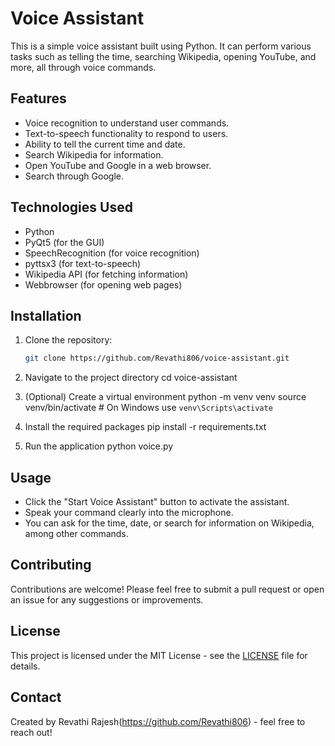# Voice Assistant
This is a simple voice assistant built using Python. It can perform various tasks such as telling the time, searching Wikipedia, opening YouTube, and more, all through voice commands.
## Features
- Voice recognition to understand user commands.
- Text-to-speech functionality to respond to users.
- Ability to tell the current time and date.
- Search Wikipedia for information.
- Open YouTube and Google in a web browser.
- Search through Google.

## Technologies Used
- Python
- PyQt5 (for the GUI)
- SpeechRecognition (for voice recognition)
- pyttsx3 (for text-to-speech)
- Wikipedia API (for fetching information)
- Webbrowser (for opening web pages)

## Installation

1. Clone the repository:
   ```bash
   git clone https://github.com/Revathi806/voice-assistant.git

2. Navigate to the project directory
   cd voice-assistant

3. (Optional) Create a virtual environment
   python -m venv venv
   source venv/bin/activate  # On Windows use `venv\Scripts\activate`

4. Install the required packages
   pip install -r requirements.txt

5. Run the application
   python voice.py

## Usage
- Click the "Start Voice Assistant" button to activate the assistant.
- Speak your command clearly into the microphone.
- You can ask for the time, date, or search for information on Wikipedia, among other commands.

## Contributing
Contributions are welcome! Please feel free to submit a pull request or open an issue for any suggestions or improvements.

## License
This project is licensed under the MIT License - see the [LICENSE](LICENSE) file for details.

## Contact
Created by Revathi Rajesh(https://github.com/Revathi806) - feel free to reach out!
